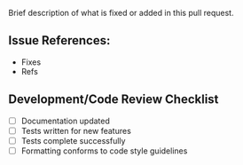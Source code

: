 Brief description of what is fixed or added in this pull request.

## Issue References:
- Fixes
- Refs

## Development/Code Review Checklist
- [ ] Documentation updated
- [ ] Tests written for new features
- [ ] Tests complete successfully
- [ ] Formatting conforms to code style guidelines
